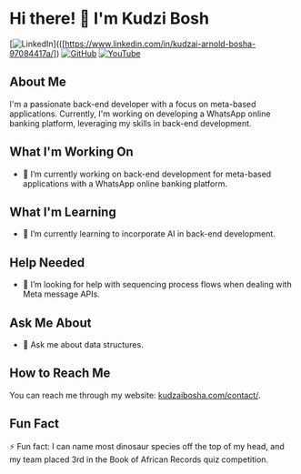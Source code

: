 # Hi there! 👋 I'm Kudzi Bosh

[![LinkedIn](https://img.shields.io/badge/-LinkedIn-blue?style=flat-square&logo=linkedin&logoColor=white)](([https://www.linkedin.com/in/kudzai-arnold-bosha-97084417a/])
[![GitHub](https://img.shields.io/badge/-GitHub-black?style=flat-square&logo=github&logoColor=white)](https://github.com/KudziBosh)
[![YouTube](https://img.shields.io/badge/-YouTube-red?style=flat-square&logo=youtube&logoColor=white)](https://www.youtube.com/channel/UCxyz)

## About Me
I'm a passionate back-end developer with a focus on meta-based applications. Currently, I'm working on developing a WhatsApp online banking platform, leveraging my skills in back-end development.

## What I'm Working On
- 🔭 I’m currently working on back-end development for meta-based applications with a WhatsApp online banking platform.

## What I'm Learning
- 🌱 I’m currently learning to incorporate AI in back-end development.

## Help Needed
- 🤔 I’m looking for help with sequencing process flows when dealing with Meta message APIs.

## Ask Me About
- 💬 Ask me about data structures.

## How to Reach Me
You can reach me through my website: [kudzaibosha.com/contact/](https://kudzaibosha.com/contact/).

## Fun Fact
⚡ Fun fact: I can name most dinosaur species off the top of my head, and my team placed 3rd in the Book of African Records quiz competition.
